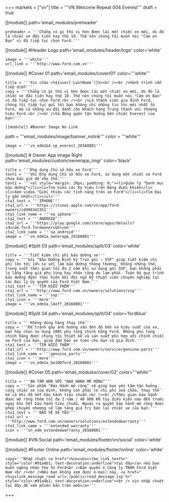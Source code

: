 +++
markets = ["vn"]
title = '''VN Welcome Repeat 004 Everest'''
draft = true

[[module]]
path='email_modules/preheader'

	preheader = '''Chẳng có gì thú vị hơn được lái một chiếc xe mới, dù đó là chiếc xe đầu tiên hay thứ 10. Thế nên chúng tôi muốn nói "Cảm ơn Bạn" vì đã tiếp tục chọn Ford.'''

[[module]] #Header Logo
path='email_modules/header/logo'
color='white'

	image = '''white'''
	url_link = '''http://www.ford.com.vn'''

[[module]] #Cover 01
path='email_modules/cover/01'
color='''white'''
 
	title = '''Xin chào <%${user['LastName']}%><br /><br />Hành trình vẫn tiếp diễn'''
	copy = '''Chẳng có gì thú vị hơn được lái một chiếc xe mới, dù đó là chiếc xe đầu tiên hay thứ 10. Thế nên chúng tôi muốn nói "Cảm ơn Bạn" vì đã tiếp tục chọn Ford.<br /><br />Là thành viên gia đình Ford, chúng tôi tiếp tục gửi tới bạn không chỉ những tin tức mới nhất từ Ford, mà cả những ưu đãi dành cho Khách hàng trung thành với thương hiệu Ford.<br /><br />Và đừng quên tận hưởng bên chiếc Everest của bạn!'''

	[[module]] #Banner Image No Link
path = '''email_modules/image/banner_nolink'''
color = '''white'''

	image = '''vn_edm1&4_np_everest_20160801'''

[[module]] # Owner App Image Right
path='email_modules/custom/ownerapp_imgr'
color='black'

	title = '''Ứng dụng Chủ sở hữu xe Ford'''
	text1 = '''Với Ứng dụng Chủ sở hữu xe Ford, sử dụng một chiếc xe Ford chưa bao giờ dễ như thế.'''
	text2 = '''<ul style="margin: 20px; padding: 0;"><li>Quản lý "Danh mục bảo dưỡng"</li><li>Tìm hiểu các Ký hiệu trên Bảng điều khiển</li><li>Xem video "Giới thiệu các tính năng trên xe Ford"</li><li>Tìm Đại lý gần nhất</li></ul>'''
	cta1_text = '''IPHONE'''
	cta1_url = '''https://itunes.apple.com/vn/app/ford-owners/id990342351'''
	cta1_link_name = '''oa_iphone'''
	cta2_text = '''ANDROID'''
	cta2_url = '''https://play.google.com/store/apps/details?id=com.ford.fordowners&hl=en'''
	cta2_link_name = '''oa_android'''
	image = '''vn_edm1a_ownerapp_20160801'''

[[module]] #Split 03
path='email_modules/split/03'
color='white'

	title = '''Tiết kiệm chi phí bảo dưỡng xe'''
	copy = '''Gói "Bảo Dưỡng Định kỳ Trọn gói – SSP" giúp tiết kiệm chi phí lên tới 14% so với làm bảo dưỡng thông thường. Không những thế, trong suốt thời gian tối đa 2 năm khi sử dụng gói SSP, bạn không phải lo lắng tăng giá phụ tùng hay nhân công do lạm phát. Toàn bộ quy trình bảo dưỡng được thực hiện bởi đội ngũ Kỹ thuật viên chuyên nghiệp tại các Đại lý Ủy quyền của Ford Việt Nam.'''
	cta1_text = '''TÌM HIỂU THÊM'''
	cta1_url = '''http://www.ford.com.vn/owners/solutions/ssp'''
	cta1_link_name = '''ssp'''
	cta1_icon = '''more'''
	image = '''vn_edm1a_14off_20160801'''

[[module]] #Split 04
path='email_modules/split/04'
color='fordblue'

	title = '''Không dùng hàng thay thế'''
	copy = '''Để tránh gây ảnh hưởng xấu đến độ bền và hiệu suất của xe, bạn hãy chọn sử dụng 100% phụ tùng chính hãng Ford. Những phụ tùng chính hãng được chúng tôi thiết kế và sản xuất phù hợp với chính chiếc xe Ford của bạn, giúp đảm bảo an toàn cho bạn và gia đình.'''
	cta1_text = '''TÌM HIỂU THÊM'''
	cta1_url = '''http://www.ford.com.vn/owners/service/genuine-parts'''
	cta1_link_name = '''genuine_parts'''
	cta1_icon = '''more'''
	image = '''vn_edm1a_be100ford_20160801'''

[[module]] #Cover 05
path='email_modules/cover/02'
color='''white'''

	title = '''AN TÂM HƠN VỚI "BẢO HÀNH MỞ RỘNG"'''
	copy = '''Sản phẩm "Bảo Hành mở rộng" sẽ giúp bạn yên tâm tận hưởng cùng chiếc xe của mình, không còn phải lo chi phí sửa chữa, thay thế kể cả khi đã hết bảo hành tiêu chuẩn.<br /><br />Thời gian bảo hành được mở rộng thêm tối đa 2 năm / 40 000 KM tùy điều kiện nào đến trước ngay khi hết bảo hành tiêu chuẩn. Ngoài ra quyền bảo hành mở rộng được phép chuyển nhượng sẽ làm tăng giá trị bán lại chiếc xe của bạn.'''
	cta1_text = '''BẢO VỆ XẾ YÊU'''
	cta1_url = '''http://www.ford.com.vn/owners/solutions/extendedwarranty'''
	cta1_link_name = '''extended_warranty'''
	icon = '''vn_edm_extendedwarranty_20160801'''

[[module]] #VN Social
path='email_modules/footer/vn/social'
color='white'

[[module]] #Footer Online
path='email_modules/footer/online'
color='white'

	copy='''Nhấp chuột <a href="<%unsubscribe_link_text%>" style="color:#91a4b1; text-decoration:underline">tại đây</a> nếu bạn muốn ngừng nhận thư từ Ford<br />Bản quyền © Công ty TNHH Ford Việt Nam <br /><br />Nếu bạn không xem đươc e-mail này, <a href="<%syslink_message_read url='/public/read_message.jsp'%>" style="color:#91a4b1; text-decoration:underline"><br /> xin nhấp chuột tại đây để xem phiên bản trên web</a>'''


+++